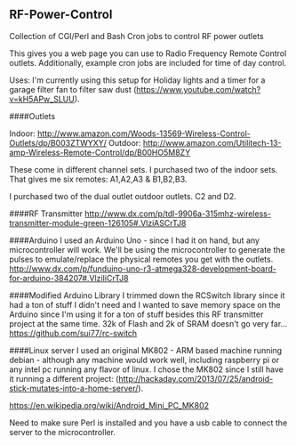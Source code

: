 ## RF-Power-Control
Collection of CGI/Perl and Bash Cron jobs to control RF power outlets

This gives you a web page you can use to Radio Frequency Remote Control outlets.  Additionally, example cron jobs are included for time of day control.

Uses:
I'm currently using this setup for Holiday lights and a timer for a garage filter fan to filter saw dust (https://www.youtube.com/watch?v=kH5APw_SLUU).


####Outlets

Indoor: http://www.amazon.com/Woods-13569-Wireless-Control-Outlets/dp/B003ZTWYXY/
Outdoor: http://www.amazon.com/Utilitech-13-amp-Wireless-Remote-Control/dp/B00HO5M8ZY

These come in different channel sets.
I purchased two of the indoor sets.  That gives me six remotes: A1,A2,A3 & B1,B2,B3.

I purchased two of the dual outlet outdoor outlets.
C2 and D2.

####RF Transmitter
http://www.dx.com/p/tdl-9906a-315mhz-wireless-transmitter-module-green-126105#.VlziASCrTJ8

####Arduino
I used an Arduino Uno - since I had it on hand, but any microcontroller will work.  We'll be using the microcontroller to generate the pulses to emulate/replace the physical remotes you get with the outlets.
http://www.dx.com/p/funduino-uno-r3-atmega328-development-board-for-arduino-384207#.VlziIiCrTJ8

####Modified Arduino Library
I trimmed down the RCSwitch library since it had a ton of stuff I didn't need and I wanted to save memory space on the Arduino since I'm using it for a ton of stuff besides this RF transmitter project at the same time.  32k of Flash and 2k of SRAM doesn't go very far...
https://github.com/sui77/rc-switch

####Linux server
I used an original MK802 - ARM based machine running debian - although any machine would work well, including raspberry pi or any intel pc running any flavor of linux.  I chose the MK802 since I still have it running a different project: (http://hackaday.com/2013/07/25/android-stick-mutates-into-a-home-server/).

https://en.wikipedia.org/wiki/Android_Mini_PC_MK802

Need to make sure Perl is installed and you have a usb cable to connect the server to the microcontroller.

